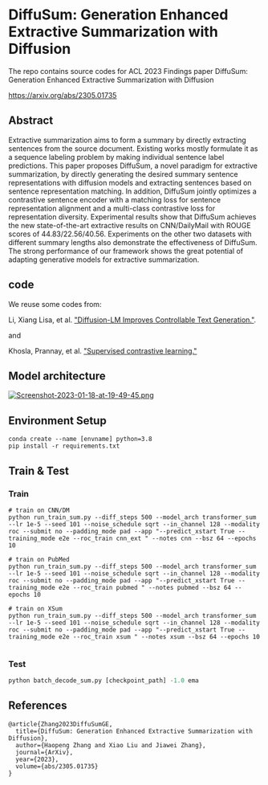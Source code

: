 # DiffuSum: Generation Enhanced Extractive Summarization with Diffusion

The repo contains source codes for ACL 2023 Findings paper DiffuSum: Generation Enhanced Extractive Summarization with Diffusion

https://arxiv.org/abs/2305.01735

## Abstract

Extractive summarization aims to form a summary by directly extracting sentences from the source document. Existing works mostly formulate it as a sequence labeling problem by making individual sentence label predictions. This paper proposes DiffuSum, a novel paradigm for extractive summarization, by directly generating the desired summary sentence representations with diffusion models and extracting sentences based on sentence representation matching. In addition, DiffuSum jointly optimizes a contrastive sentence encoder with a matching loss for sentence representation alignment and a multi-class contrastive loss for representation diversity. Experimental results show that DiffuSum achieves the new state-of-the-art extractive results on CNN/DailyMail with ROUGE scores of $44.83/22.56/40.56$. Experiments on the other two datasets with different summary lengths also demonstrate the effectiveness of DiffuSum. The strong performance of our framework shows the great potential of adapting generative models for extractive summarization.


## code


 We reuse some codes from:
 
 Li, Xiang Lisa, et al. ["Diffusion-LM Improves Controllable Text Generation."](https://github.com/XiangLi1999/Diffusion-LM).

 and 
 
 Khosla, Prannay, et al. ["Supervised contrastive learning."](https://github.com/google-research/google-research/tree/master/supcon)

## Model architecture

[![Screenshot-2023-01-18-at-19-49-45.png](https://i.postimg.cc/sgq0BRyn/Screenshot-2023-01-18-at-19-49-45.png)](https://postimg.cc/DSQcDHSs)

## Environment Setup

```shell
conda create --name [envname] python=3.8
pip install -r requirements.txt
```



## Train & Test

### Train

```shell
# train on CNN/DM
python run_train_sum.py --diff_steps 500 --model_arch transformer_sum --lr 1e-5 --seed 101 --noise_schedule sqrt --in_channel 128 --modality roc --submit no --padding_mode pad --app "--predict_xstart True --training_mode e2e --roc_train cnn_ext " --notes cnn --bsz 64 --epochs 10

# train on PubMed
python run_train_sum.py --diff_steps 500 --model_arch transformer_sum --lr 1e-5 --seed 101 --noise_schedule sqrt --in_channel 128 --modality roc --submit no --padding_mode pad --app "--predict_xstart True --training_mode e2e --roc_train pubmed " --notes pubmed --bsz 64 --epochs 10

# train on XSum
python run_train_sum.py --diff_steps 500 --model_arch transformer_sum --lr 1e-5 --seed 101 --noise_schedule sqrt --in_channel 128 --modality roc --submit no --padding_mode pad --app "--predict_xstart True --training_mode e2e --roc_train xsum " --notes xsum --bsz 64 --epochs 10


```

### Test

```python
python batch_decode_sum.py [checkpoint_path] -1.0 ema
```
## References

```
@article{Zhang2023DiffuSumGE,
  title={DiffuSum: Generation Enhanced Extractive Summarization with Diffusion},
  author={Haopeng Zhang and Xiao Liu and Jiawei Zhang},
  journal={ArXiv},
  year={2023},
  volume={abs/2305.01735}
}
```